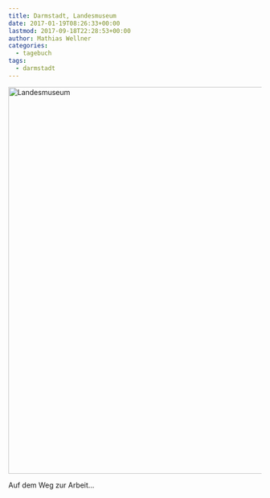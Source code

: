```yaml
---
title: Darmstadt, Landesmuseum
date: 2017-01-19T08:26:33+00:00
lastmod: 2017-09-18T22:28:53+00:00
author: Mathias Wellner
categories:
  - tagebuch
tags:
  - darmstadt
---
```

<a data-flickr-embed="true"  href="https://www.flickr.com/photos/mwellner/32231977764/in/dateposted-public/" title="Landesmuseum"><img src="https://c1.staticflickr.com/3/2792/32231977764_caa58868d4_b.jpg" width="1024" height="768" alt="Landesmuseum"></a>
<script async src="//embedr.flickr.com/assets/client-code.js" charset="utf-8"></script>
Auf dem Weg zur Arbeit&#8230;